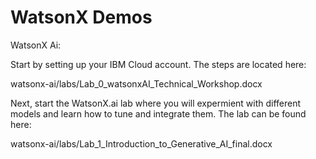 # WatsonX Demos

WatsonX Ai:

Start by setting up your IBM Cloud account. The steps are located here:

watsonx-ai/labs/Lab_0_watsonxAI_Technical_Workshop.docx

Next, start the WatsonX.ai lab where you will expermient with different models and learn how to tune and integrate them. The lab can be found here:

watsonx-ai/labs/Lab_1_Introduction_to_Generative_AI_final.docx
